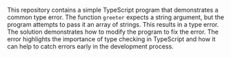 This repository contains a simple TypeScript program that demonstrates a common type error. The function `greeter` expects a string argument, but the program attempts to pass it an array of strings. This results in a type error. The solution demonstrates how to modify the program to fix the error.  The error highlights the importance of type checking in TypeScript and how it can help to catch errors early in the development process.